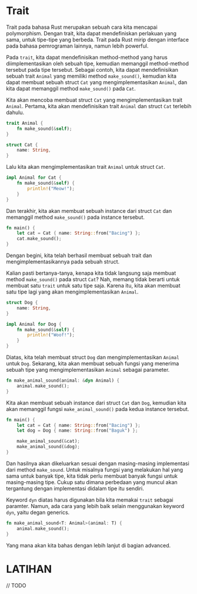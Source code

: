 # Trait

Trait pada bahasa Rust merupakan sebuah cara kita mencapai polymorphism. Dengan trait, kita dapat mendefiniskan perlakuan yang sama, untuk tipe-tipe yang berbeda. Trait pada Rust mirip dengan interface pada bahasa pemrograman lainnya, namun lebih powerful.

Pada `trait`, kita dapat mendefinisikan method-method yang harus diimplementasikan oleh sebuah tipe, kemudian memanggil method-method tersebut pada tipe tersebut. Sebagai contoh, kita dapat mendefinisikan sebuah trait `Animal` yang memiliki method `make_sound()`, kemudian kita dapat membuat sebuah struct `Cat` yang mengimplementasikan `Animal`, dan kita dapat memanggil method `make_sound()` pada `Cat`.

Kita akan mencoba membuat struct `Cat` yang mengimplementasikan trait `Animal`. Pertama, kita akan mendefinisikan trait `Animal` dan struct `Cat` terlebih dahulu.

```rust
trait Animal {
    fn make_sound(&self);
}

struct Cat {
    name: String,
}
```

Lalu kita akan mengimplementasikan trait `Animal` untuk struct `Cat`.

```rust
impl Animal for Cat {
    fn make_sound(&self) {
        println!("Meow!");
    }
}
```

Dan terakhir, kita akan membuat sebuah instance dari struct `Cat` dan memanggil method `make_sound()` pada instance tersebut.

```rust
fn main() {
    let cat = Cat { name: String::from("Bacing") };
    cat.make_sound();
}
```

Dengan begini, kita telah berhasil membuat sebuah trait dan mengimplementasikannya pada sebuah struct.

Kalian pasti bertanya-tanya, kenapa kita tidak langsung saja membuat method `make_sound()` pada struct `Cat`? Nah, memang tidak berarti untuk membuat satu `trait` untuk satu tipe saja. Karena itu, kita akan membuat satu tipe lagi yang akan mengimplementasikan `Animal`.

```rust
struct Dog {
    name: String,
}

impl Animal for Dog {
    fn make_sound(&self) {
        println!("Woof!");
    }
}
```

Diatas, kita telah membuat struct `Dog` dan mengimplementasikan `Animal` untuk `Dog`. Sekarang, kita akan membuat sebuah fungsi yang menerima sebuah tipe yang mengimplementasikan `Animal` sebagai parameter.

```rust
fn make_animal_sound(animal: &dyn Animal) {
    animal.make_sound();
}
```

Kita akan membuat sebuah instance dari struct `Cat` dan `Dog`, kemudian kita akan memanggil fungsi `make_animal_sound()` pada kedua instance tersebut.

```rust
fn main() {
    let cat = Cat { name: String::from("Bacing") };
    let dog = Dog { name: String::from("Baguk") };

    make_animal_sound(&cat);
    make_animal_sound(&dog);
}
```

Dan hasilnya akan dikeluarkan sesuai dengan masing-masing implementasi dari method `make_sound`. Untuk misalnya fungsi yang melakukan hal yang sama untuk banyak tipe, kita tidak perlu membuat banyak fungsi untuk masing-masing tipe. Cukup satu dimana perbedaan yang muncul akan tergantung dengan implementasi didalam tipe itu sendiri.

Keyword `dyn` diatas harus digunakan bila kita memakai `trait` sebagai paramter. Namun, ada cara yang lebih baik selain menggunakan keyword `dyn`, yaitu degan generics.

```rust
fn make_animal_sound<T: Animal>(animal: T) {
    animal.make_sound();
}
```

Yang mana akan kita bahas dengan lebih lanjut di bagian advanced.

# LATIHAN

// TODO